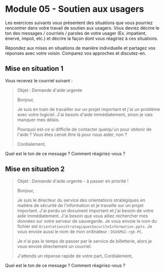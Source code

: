 # Module 05 - Soutien aux usagers

Les exercices suivants vous présentent des situations que vous pourriez rencontrer dans votre travail de soutien aux usagers. Vous devrez décrire le ton des messages / courriels / paroles de votre usager (Ex. impatient, énervé, impoli, etc.) et décrire la façon dont vous réagiriez à ces situations.

Répondez aux mises en situations de manière individuelle et partagez vos réponses avec votre voisin. Comparez vos approches et discutez-en.

## Mise en situation 1

Vous recevez le courriel suivant :

> Objet : Demande d'aide urgente
>
> Bonjour,
>
> Je suis en train de travailler sur un projet important
> et j'ai un problème avec votre logiciel. J'ai besoin
> d'aide immédiatement, sinon je vais manquer mes délais.
>
> Pourquoi est-ce si difficile de contacter quelqu'un
> pour obtenir de l'aide ? Vous êtes censé être là pour
> nous aider, non ?
>
> Cordialement,

Quel est le ton de ce message ? Comment réagiriez-vous ?

## Mise en situation 2

> Objet : Demande d'aide urgente - à passer en priorité !
>
> Bonjour,
>
> Je suis le directeur du service des orientations
> stratégiques en matière de sécurité de l'information et
> je travaille sur un projet important. J'ai perdu un
> document important et j'ai besoin de votre aide
> immédiatement. J'ai besoin que vous alliez rechercher
> mes données sur votre serveur de sauvegarde. Je vous
> envoie le nom du fichier est
> `OrientationsStrategiquesSecuriteInformation.pptx`.
> Je vous envoie aussi le nom de mon ordinateur : `DSOSMSI-rgk-PC`.
> 
> Je n'ai pas le temps de passer par le service de
> billetterie, alors je vous envoie directement un courriel.
>
> J'attends un réponse rapide de votre part,
> Cordialement,

Quel est le ton de ce message ? Comment réagiriez-vous ?
